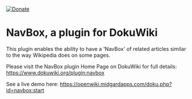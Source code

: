 [![Donate](https://img.shields.io/badge/Donate-PayPal-green.svg)](https://paypal.me/midgardtech)


# NavBox, a plugin for DokuWiki
This plugin enables the ability to have a 'NavBox' of related articles similar to the way Wikipedia does on some pages.

Please visit the NavBox plugin Home Page on DokuWiki for full details: https://www.dokuwiki.org/plugin:navbox

See a live demo here: https://openwiki.midgardapps.com/doku.php?id=navbox:start
